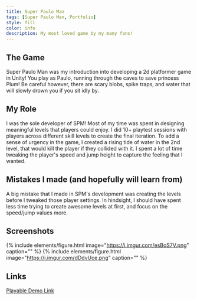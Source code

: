 ```yaml
---
title: Super Paulo Man
tags: [Super Paulo Man, Portfolio]
style: fill
color: info
description: My most loved game by my many fans!
---
```


## The Game
Super Paulo Man was my introduction into developing a 2d platformer game in Unity! You play as Paulo, running through the caves to save princess Plum! Be careful however, there are scary blobs, spike traps, and water that will slowly drown you if you sit idly by. 

## My Role
I was the sole developer of SPM! Most of my time was spent in designing meaningful levels that players could enjoy. I did 10+ playtest sessions with players across different skill levels to create the final iteration. To add a sense of urgency in the game, I created a rising tide of water in the 2nd level, that would kill the player if they collided with it. I spent a lot of time tweaking the player's speed and jump height to capture the feeling that I wanted. 

## Mistakes I made (and hopefully will learn from)
A big mistake that I made in SPM's development was creating the levels before I tweaked those player settings. In hindsight, I should have spent less time trying to create awesome levels at first, and focus on the speed/jump values more.


## Screenshots

{% include elements/figure.html image="https://i.imgur.com/esBoS7V.png" caption="" %}
{% include elements/figure.html image="https://i.imgur.com/dDdvUce.png" caption="" %}

## Links

[Playable Demo Link](https://sharemygame.com/@pauloman/super-paulo-man)
